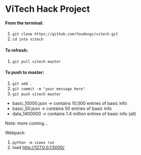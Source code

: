 # ViTech Hack Project

#### From the terminal:
1. `git clone https://github.com/Youdongz/vitech.git`
2. `cd into vitech`

#### To refresh:
1. `git pull vitech master`

#### To push to master:
1. `git add .`
2. `git commit -m "your message here"`
3. `git push vitech master`

* basic_10000.json -> contains 10,000 entries of basic info
* basic_50.json -> contains 50 entries of basic info
* data_1400000 -> contains 1.4 million entires of basic info (all)

Note: more coming...

Webpack:
1. `python -m views run`
2. load http://127.0.0.1:5000/

